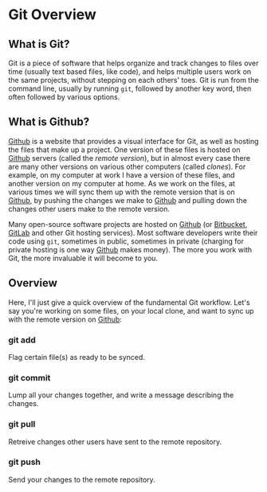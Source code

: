 # Git Overview

## What is Git?

Git is a piece of software that helps organize and track changes to files over time (usually text based files, like code), and helps multiple users work on the same projects, without stepping on each others' toes. Git is run from the command line, usually by running `git`, followed by another key word, then often followed by various options.

## What is Github?

[Github](https://github.com) is a website that provides a visual interface for Git, as well as hosting the files that make up a project. One version of these files is hosted on [Github](https://github.com) servers (called the *remote version*), but in almost every case there are many other versions on various other computers (called *clones*). For example, on my computer at work I have a version of these files, and another version on my computer at home. As we work on the files, at various times we will sync them up with the remote version that is on [Github](https://github.com), by pushing the changes we make to [Github](https://github.com) and pulling down the changes other users make to the remote version.

Many open-source software projects are hosted on [Github](https://github.com) (or [Bitbucket](https:bitbucket.org), [GitLab](https://gitlab.com) and other Git hosting services).
Most software developers write their code using `git`, sometimes in public, sometimes in private (charging for private hosting is one way [Github](https://github.com) makes money). The more you work with Git, the more invaluable it will become to you.

## Overview

Here, I'll just give a quick overview of the fundamental Git workflow. Let's say you're working on some files, on your local clone, and want to sync up with the remote version on [Github](https://github.com):

### git add

Flag certain file(s) as ready to be synced.

### git commit

Lump all your changes together, and write a message describing the changes.

### git pull

Retreive changes other users have sent to the remote repository.

### git push

Send your changes to the remote repository.